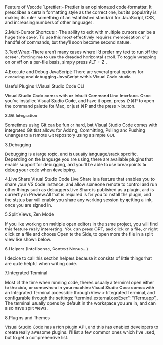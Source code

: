 Feature of Vscode
1.prettier:- Prettier is an opinionated code-formatter. It prescribes a certain formatting style as the correct one, but its popularity is making its rules something of an established standard for JavaScript, CSS, and increasing numbers of other languages.

2.Multi-Cursor Shortcuts :-The ability to edit with multiple cursors can be a huge time saver. To use this most effectively requires memorisation of a handful of commands, but they’ll soon become second nature.

3.Text Wrap:-There aren’t many cases where I’d prefer my text to run off the screen, forcing me to use the dreaded horizontal scroll. To toggle wrapping on or off on a per-file basis, simply press ALT + Z .

4.Execute and Debug JavaScript:-There are several great options for executing and debugging JavaScript within Visual Code studio

Useful Plugins
1.Visual Studio Code CLI

Visual Studio Code comes with an inbuilt Command Line Interface. Once you’ve installed Visual Studio Code, and have it open, press ⇧⌘P to open the command palette for Mac, or just ⌘P and the press > button.

2.Git Integration

Sometimes using Git can be fun or hard, but Visual Studio Code comes with integrated Git that allows for Adding, Committing, Pulling and Pushing Changes to a remote Git repository using a simple GUI.

3.Debugging

Debugging is a large topic, and is usually language/stack specific. Depending on the language you are using, there are available plugins that enable support for debugging, and you’ll be able to use breakpoints to debug your code when developing.

4.Live Share
Visual Studio Code Live Share is a feature that enables you to share your VS Code instance, and allow someone remote to control and run other things such as debuggers.Live Share is published as a plugin, and is currently in Preview.All that is required is for you to install the plugin, and the status bar will enable you share any working session by getting a link, once you are signed in.

5.Split Views, Zen Mode

If you like working on multiple open editors in the same project, you will find this feature really interesting. You can press OPT, and click on a file, or right click on a file and choose Open to the Side, to open more the file in a split view like shown below.

6.Helpers (Intellisense, Context Menus…)

I decide to call this section helpers because it consists of little things that are quite helpful when writing code.

7.Integrated Terminal

Most of the time when running code, there’s usually a terminal open either to the side, or somewhere in your machine.Visual Studio Code comes with an Integrated Terminal accessible through View > Integrated Terminal, and configurable through the settings: “terminal.external.osxExec”: “iTerm.app”,. The terminal usually opens by default in the workspace you are in, and can also have split views.

8.Plugins and Themes

Visual Studio Code has a rich plugin API, and this has enabled developers to create really awesome plugins. I’ll list a few common ones which I’ve used, but to get a comprehensive list.
